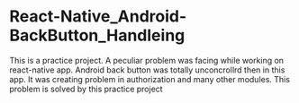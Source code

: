 # React-Native_Android-BackButton_Handleing

This is a practice project. A peculiar problem was facing while working on react-native app. Android back button was totally unconcrollrd then in this app. It was creating problem in authorization and many other modules. This problem is solved by this practice project
